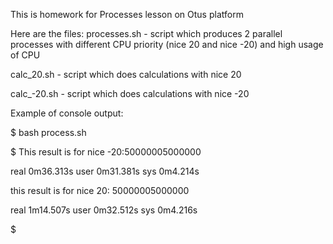 This is homework for Processes lesson on Otus platform

Here are the files: 
processes.sh - script which produces 2 parallel processes with different CPU priority (nice 20 and nice -20) and high usage of CPU

calc_20.sh - script which does calculations with nice 20 

calc_-20.sh - script which does calculations with nice -20 

Example of console output:

$ bash process.sh

$ This result is for nice -20:50000005000000

real    0m36.313s
user    0m31.381s
sys     0m4.214s

this result is for nice 20: 50000005000000

real    1m14.507s
user    0m32.512s
sys     0m4.216s

$
